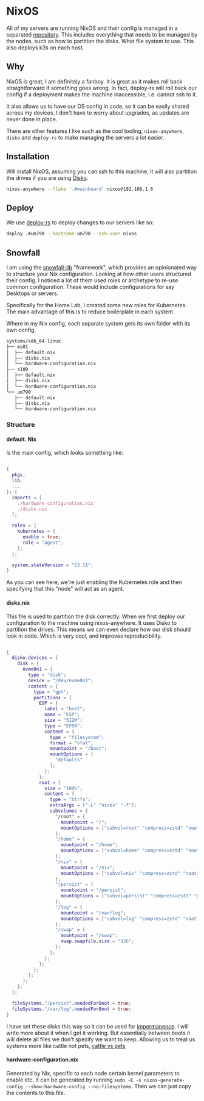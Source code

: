 # NixOS

All of my servers are running NixOS and their config is managed in a separated [repository](https://gitlab.com/hmajid2301/dotfiles).
This includes everything that needs to be managed by the nodes, such as how to partition the disks. What file system to
use. This also deploys k3s on each host.

## Why

NixOS is great, I am definitely a fanboy. It is great as it makes roll back straightforward if something goes wrong. In fact,
deploy-rs will roll back our config if a deployment makes the machine inaccessible, i.e. cannot ssh to it.

It also allows us to have our OS config in code, so it can be easily shared across my devices. I don't have to worry
about upgrades, as updates are never done in place.

There are other features I like such as the cool tooling, `nixos-anywhere`, `disko` and `deploy-rs` to make managing the
servers a lot easier.

## Installation

Will install NixOS, assuming you can ssh to this machine, it will also partition the drives if you are using [Disko](https://github.com/nix-community/disko).

```bash
nixos-anywhere --flake '.#mainboard' nixos@192.168.1.6
```
## Deploy

We use [deploy-rs](https://github.com/serokell/deploy-rs) to deploy changes to our servers like so:
```bash
deploy .#um790 --hostname um790 --ssh-user nixos
```
## Snowfall

I am using the [snowfall-lib](https://snowfall.org/guides/lib/systems/) "framework", which provides an opinionated way to structure your Nix configuration.
Looking at how other users structured their config. I noticed a lot of them used roles or archetype to re-use common
configuration. These would include configurations for say Desktops or servers.

Specifically for the Home Lab, I created some new roles for Kubernetes. The main advantage of this is to reduce boilerplate
in each system.

Where in my Nix config, each separate system gets its own folder with its own config.

```bash
systems/x86_64-linux
├── ms01
│  ├── default.nix
│  ├── disks.nix
│  └── hardware-configuration.nix
├── s100
│  ├── default.nix
│  ├── disks.nix
│  └── hardware-configuration.nix
└── um790
   ├── default.nix
   ├── disks.nix
   └── hardware-configuration.nix
```

### Structure

#### default. Nix

Is the main config, which looks something like:

```nix

{
  pkgs,
  lib,
  ...
}: {
  imports = [
    ./hardware-configuration.nix
    ./disks.nix
  ];

  roles = {
    kubernetes = {
      enable = true;
      role = "agent";
    };
  };

  system.stateVersion = "23.11";
}
```

As you can see here, we're just enabling the Kubernetes role and then specifying that this "node" will act as an agent.
#### disks.nix

This file is used to partition the disk correctly. When we first deploy our configuration to the machine using nixos-anywhere.
It uses Disko to partition the drives. This means we can even declare how our disk should look in 
code. Which is very cool, and improves reproducibility.

```nix

{
  disko.devices = {
    disk = {
      nvme0n1 = {
        type = "disk";
        device = "/dev/nvme0n1";
        content = {
          type = "gpt";
          partitions = {
            ESP = {
              label = "boot";
              name = "ESP";
              size = "512M";
              type = "EF00";
              content = {
                type = "filesystem";
                format = "vfat";
                mountpoint = "/boot";
                mountOptions = [
                  "defaults"
                ];
              };
            };
            root = {
              size = "100%";
              content = {
                type = "btrfs";
                extraArgs = ["-L" "nixos" "-f"];
                subvolumes = {
                  "/root" = {
                    mountpoint = "/";
                    mountOptions = ["subvol=root" "compress=zstd" "noatime"];
                  };
                  "/home" = {
                    mountpoint = "/home";
                    mountOptions = ["subvol=home" "compress=zstd" "noatime"];
                  };
                  "/nix" = {
                    mountpoint = "/nix";
                    mountOptions = ["subvol=nix" "compress=zstd" "noatime"];
                  };
                  "/persist" = {
                    mountpoint = "/persist";
                    mountOptions = ["subvol=persist" "compress=zstd" "noatime"];
                  };
                  "/log" = {
                    mountpoint = "/var/log";
                    mountOptions = ["subvol=log" "compress=zstd" "noatime"];
                  };
                  "/swap" = {
                    mountpoint = "/swap";
                    swap.swapfile.size = "32G";
                  };
                };
              };
            };
          };
        };
      };
    };
  };

  fileSystems."/persist".neededForBoot = true;
  fileSystems."/var/log".neededForBoot = true;
}
```

I have set these disks this way so it can be used for [impermanence](). I will write more about it when I get it working.
But essentially between boots it will delete all files we don't specify we want to keep. Allowing us to treat us systems more like
cattle not pets, [cattle vs pets]()

#### hardware-configuration.nix

Generated by Nix, specific to each node certain kernel parameters to enable etc. It can be generated by running
`sudo -E -s nixos-generate-config --show-hardware-config --no-filesystems`. Then we can just copy the contents to this
file.
